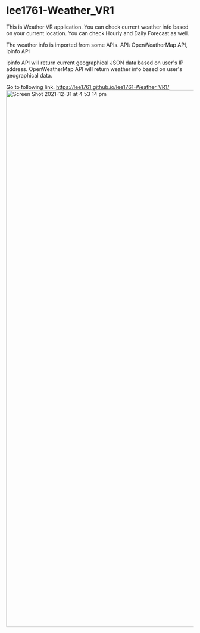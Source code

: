# lee1761-Weather_VR1


This is Weather VR application. 
You can check current weather info based on your current location. 
You can check Hourly and Daily Forecast as well.

The weather info is imported from some APIs.
API: OpenWeatherMap API, ipinfo API

ipinfo API will return current geographical JSON data based on user's IP address.
OpenWeatherMap API will return weather info based on user's geographical data.


Go to following link.
https://lee1761.github.io/lee1761-Weather_VR1/
<img width="1440" alt="Screen Shot 2021-12-31 at 4 53 14 pm" src="https://user-images.githubusercontent.com/63223218/147807177-a0ee21cf-8a77-4b1c-8abd-0286538ad01d.png">
